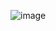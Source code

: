 ![image](https://user-images.githubusercontent.com/106613798/223543965-cedc1945-1342-481e-ae2d-909318f81152.png)
